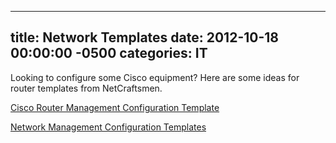 ﻿---

title:  Network Templates
date:   2012-10-18 00:00:00 -0500
categories: IT
---






Looking to configure some Cisco equipment? Here are some ideas for router templates from NetCraftsmen.

<a href="http://www.netcraftsmen.net/resources/archived-articles/464-cisco-router-management-configuration-template.html">Cisco Router Management Configuration Template</a>

<a href="http://www.netcraftsmen.net/resources/archived-articles/460-network-management-configuration-templates.html">Network Management Configuration Templates</a>


